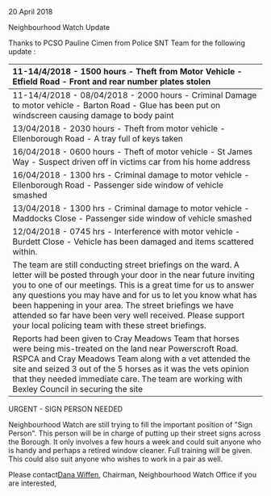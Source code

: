 20 April 2018

Neighbourhood Watch Update

Thanks to PCSO Pauline Cimen from Police SNT Team for the following update :

| 11-14/4/2018 - 1500 hours - Theft from Motor Vehicle - Etfield Road - Front and rear number plates stolen                                                                                                                                                                                                                                                                                                                                       |
| :---------------------------------------------------------------------------------------------------------------------------------------------------------------------------------------------------------------------------------------------------------------------------------------------------------------------------------------------------------------------------------------------------------------------------------------------- |
| 11-14/4/2018 - 08/04/2018 - 2000 hours - Criminal Damage to motor vehicle - Barton Road - Glue has been put on windscreen causing damage to body paint                                                                                                                                                                                                                                                                                          |
| 13/04/2018 - 2030 hours - Theft from motor vehicle - Ellenborough Road - A tray full of keys taken                                                                                                                                                                                                                                                                                                                                              |
| 16/04/2018 - 0600 hours - Theft of motor vehicle - St James Way - Suspect driven off in victims car from his home address                                                                                                                                                                                                                                                                                                                       |
| 16/04/2018 - 1300 hrs - Criminal damage to motor vehicle - Ellenborough Road - Passenger side window of vehicle smashed                                                                                                                                                                                                                                                                                                                         |
| 13/04/2018 - 1300 hrs - Criminal damage to motor vehicle - Maddocks Close - Passenger side window of vehicle smashed                                                                                                                                                                                                                                                                                                                            |
| 12/04/2018 - 0745 hrs - Interference with motor vehicle - Burdett Close - Vehicle has been damaged and items scattered within.                                                                                                                                                                                                                                                                                                                  |
| The team are still conducting street briefings on the ward. A letter will be posted through your door in the near future inviting you to one of our meetings. This is a great time for us to answer any questions you may have and for us to let you know what has been happening in your area. The street briefings we have attended so far have been very well received. Please support your local policing team with these street briefings. |
| Reports had been given to Cray Meadows Team that horses were being mis-treated on the land near Powerscroft Road. RSPCA and Cray Meadows Team along with a vet attended the site and seized 3 out of the 5 horses as it was the vets opinion that they needed immediate care. The team are working with Bexley Council in securing the site                                                                                                     |

URGENT - SIGN PERSON NEEDED

Neighbourhood Watch are still trying to fill the important position of "Sign Person". This person will be in charge of putting up their street signs across the Borough. It only involves a few hours a week and could suit anyone who is handy and perhaps a retired window cleaner. Full training will be given. This could also suit anyone who wishes to work in a pair as well.

Please contact[Dana Wiffen](mailto:d.wiffen2@ntlworld.com), Chairman, Neighbourhood Watch Office if you are interested,
